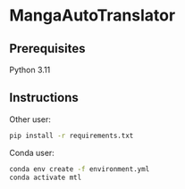# MangaAutoTranslator

## Prerequisites

Python 3.11

## Instructions

Other user:

```sh
pip install -r requirements.txt
```

Conda user:

```sh
conda env create -f environment.yml
conda activate mtl
```